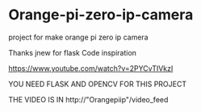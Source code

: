 # Orange-pi-zero-ip-camera
project for make orange pi zero ip camera

Thanks jnew for flask Code inspiration

https://www.youtube.com/watch?v=2PYCvTIVkzI

YOU NEED FLASK AND OPENCV FOR THIS PROJECT

THE VIDEO IS IN 
http://"Orangepiip"/video_feed
